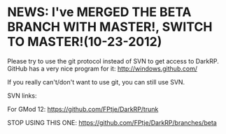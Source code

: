 NEWS: I've MERGED THE BETA BRANCH WITH MASTER!, SWITCH TO MASTER!(10-23-2012)
======

Please try to use the git protocol instead of SVN to get access to DarkRP. GitHub has a very nice program for it:
http://windows.github.com/


If you really can't/don't want to use git, you can still use SVN.

SVN links:

For GMod 12:
https://github.com/FPtje/DarkRP/trunk

STOP USING THIS ONE:
https://github.com/FPtje/DarkRP/branches/beta